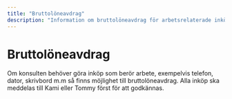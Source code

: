```yaml
---
title: "Bruttolöneavdrag"
description: "Information om bruttolöneavdrag för arbetsrelaterade inköp"
---
```


# Bruttolöneavdrag

Om konsulten behöver göra inköp som berör arbete, exempelvis telefon, dator, skrivbord m.m så finns möjlighet till bruttolöneavdrag. Alla inköp ska meddelas till Kami eller Tommy först för att godkännas.